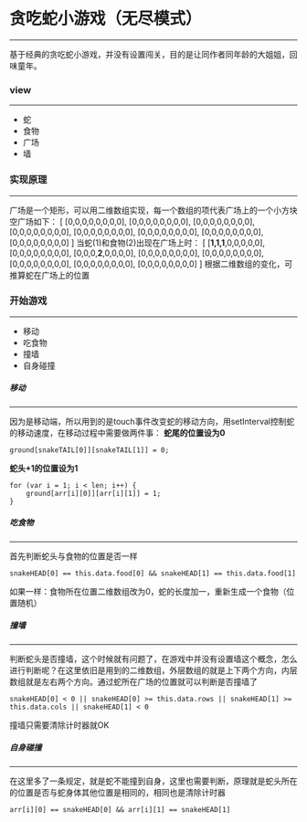 # 贪吃蛇小游戏（无尽模式）
------

基于经典的贪吃蛇小游戏，并没有设置闯关，目的是让同作者同年龄的大姐姐，回味童年。

### view
------
* 蛇
* 食物
* 广场
* 墙

### 实现原理
------
广场是一个矩形，可以用二维数组实现，每一个数组的项代表广场上的一个小方块
空广场如下：
[
	[0,0,0,0,0,0,0,0],
	[0,0,0,0,0,0,0,0],
	[0,0,0,0,0,0,0,0],
	[0,0,0,0,0,0,0,0],
	[0,0,0,0,0,0,0,0],
	[0,0,0,0,0,0,0,0],
	[0,0,0,0,0,0,0,0],
	[0,0,0,0,0,0,0,0]
]
当蛇(1)和食物(2)出现在广场上时：
[
	[**1,1,1**,0,0,0,0,0],
	[0,0,0,0,0,0,0,0],
	[0,0,0,**2**,0,0,0,0],
	[0,0,0,0,0,0,0,0],
	[0,0,0,0,0,0,0,0],
	[0,0,0,0,0,0,0,0],
	[0,0,0,0,0,0,0,0],
	[0,0,0,0,0,0,0,0]
]
根据二维数组的变化，可推算蛇在广场上的位置

### 开始游戏
------
* 移动
* 吃食物
* 撞墙
* 自身碰撞

##### 移动
------
因为是移动端，所以用到的是touch事件改变蛇的移动方向，用setInterval控制蛇的移动速度，在移动过程中需要做两件事：
**蛇尾的位置设为0**
```
ground[snakeTAIL[0]][snakeTAIL[1]] = 0;
```
**蛇头+1的位置设为1**
```
for (var i = 1; i < len; i++) {
	ground[arr[i][0]][arr[i][1]] = 1;
}
```

##### 吃食物
------
首先判断蛇头与食物的位置是否一样
```
snakeHEAD[0] == this.data.food[0] && snakeHEAD[1] == this.data.food[1]
```
如果一样：食物所在位置二维数组改为0，蛇的长度加一，重新生成一个食物（位置随机）
##### 撞墙
------
判断蛇头是否撞墙，这个时候就有问题了，在游戏中并没有设置墙这个概念，怎么进行判断呢？在这里依旧是用到的二维数组，外层数组的就是上下两个方向，内层数组就是左右两个方向。通过蛇所在广场的位置就可以判断是否撞墙了
```
snakeHEAD[0] < 0 || snakeHEAD[0] >= this.data.rows || snakeHEAD[1] >= this.data.cols || snakeHEAD[1] < 0
```
撞墙只需要清除计时器就OK
##### 自身碰撞
------
在这里多了一条规定，就是蛇不能撞到自身，这里也需要判断，原理就是蛇头所在的位置是否与蛇身体其他位置是相同的，相同也是清除计时器
```
arr[i][0] == snakeHEAD[0] && arr[i][1] == snakeHEAD[1]
```